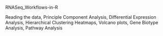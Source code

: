 RNASeq_Workflows-in-R

Reading the data, Principle Component Analysis, Differential Expression Analysis,
  Hierarchical Clustering Heatmaps, Volcano plots, Gene Biotype Analysis, Pathway Analysis

